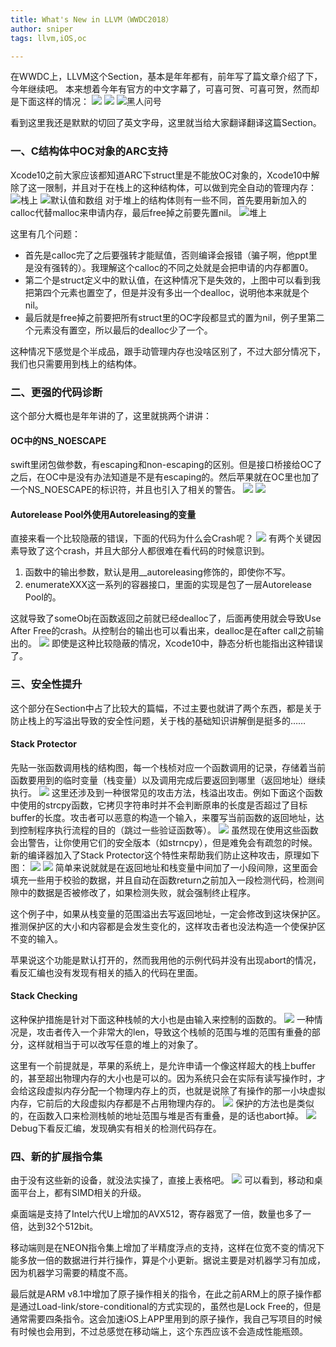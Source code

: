 ```yaml
---
title: What's New in LLVM（WWDC2018）
author: sniper
tags: llvm,iOS,oc

---
```




在WWDC上，LLVM这个Section，基本是年年都有，前年写了篇文章介绍了下，今年继续吧。
本来想着今年有官方的中文字幕了，可喜可贺、可喜可贺，然而却是下面这样的情况：
![](/images/1539259407_77.png)
![](/images/1539259445_13.png)
![黑人问号](/images/1539260984_70.png)

看到这里我还是默默的切回了英文字母，这里就当给大家翻译翻译这篇Section。



### 一、C结构体中OC对象的ARC支持

Xcode10之前大家应该都知道ARC下struct里是不能放OC对象的，Xcode10中解除了这一限制，并且对于在栈上的这种结构体，可以做到完全自动的管理内存：
![栈上](/images/1539263611_74.png)
![默认值和数组](/images/1539263691_74.png)
对于堆上的结构体则有一些不同，首先要用新加入的calloc代替malloc来申请内存，最后free掉之前要先置nil。
![堆上](/images/1539264271_32.png)

这里有几个问题：

- 首先是calloc完了之后要强转才能赋值，否则编译会报错（骗子啊，他ppt里是没有强转的）。我理解这个calloc的不同之处就是会把申请的内存都置0。
- 第二个是struct定义中的默认值，在这种情况下是失效的，上图中可以看到我把第四个元素也置空了，但是并没有多出一个dealloc，说明他本来就是个nil。
- 最后就是free掉之前要把所有struct里的OC字段都显式的置为nil，例子里第二个元素没有置空，所以最后的dealloc少了一个。

这种情况下感觉是个半成品，跟手动管理内存也没啥区别了，不过大部分情况下，我们也只需要用到栈上的结构体。



### 二、更强的代码诊断

这个部分大概也是年年讲的了，这里就挑两个讲讲：
#### OC中的NS_NOESCAPE

swift里闭包做参数，有escaping和non-escaping的区别。但是接口桥接给OC了之后，在OC中是没有办法知道是不是有escaping的。然后苹果就在OC里也加了一个NS_NOESCAPE的标识符，并且也引入了相关的警告。
![](/images/1539313163_77.png)
![](/images/1539313204_74.png)

#### Autorelease Pool外使用Autoreleasing的变量

直接来看一个比较隐蔽的错误，下面的代码为什么会Crash呢？
![](/images/1539313946_53.png)
有两个关键因素导致了这个crash，并且大部分人都很难在看代码的时候意识到。

1. 函数中的输出参数，默认是用__autoreleasing修饰的，即使你不写。
1. enumerateXXX这一系列的容器接口，里面的实现是包了一层Autorelease Pool的。

这就导致了someObj在函数返回之前就已经dealloc了，后面再使用就会导致Use After Free的crash。从控制台的输出也可以看出来，dealloc是在after call之前输出的。
![](/images/1539314934_1.png)
即使是这种比较隐蔽的情况，Xcode10中，静态分析也能指出这种错误了。



### 三、安全性提升

 这个部分在Section中占了比较大的篇幅，不过主要也就讲了两个东西，都是关于防止栈上的写溢出导致的安全性问题，关于栈的基础知识讲解倒是挺多的……



#### Stack Protector

先贴一张函数调用栈的结构图，每一个栈桢对应一个函数调用的记录，存储着当前函数要用到的临时变量（栈变量）以及调用完成后要返回到哪里（返回地址）继续执行。
![](/images/1539532681_73.png)
这里还涉及到一种很常见的攻击方法，栈溢出攻击。例如下面这个函数中使用的strcpy函数，它拷贝字符串时并不会判断原串的长度是否超过了目标buffer的长度。攻击者可以恶意的构造一个输入，来覆写当前函数的返回地址，达到控制程序执行流程的目的（跳过一些验证函数等）。
![](/images/1539533246_91.png)
虽然现在使用这些函数会出警告，让你使用它们的安全版本（如strncpy），但是难免会有疏忽的时候。
新的编译器加入了Stack Protector这个特性来帮助我们防止这种攻击，原理如下图：
![](/images/1539533945_77.png)
![](/images/1539533957_92.png)
简单来说就就是在返回地址和栈变量中间加了一小段间隙，这里面会填充一些用于校验的数据，并且自动在函数return之前加入一段检测代码，检测间隙中的数据是否被修改了，如果检测失败，就会强制终止程序。

这个例子中，如果从栈变量的范围溢出去写返回地址，一定会修改到这块保护区。推测保护区的大小和内容都是会发生变化的，这样攻击者也没法构造一个使保护区不变的输入。

苹果说这个功能是默认打开的，然而我用他的示例代码并没有出现abort的情况，看反汇编也没有发现有相关的插入的代码在里面。



#### Stack Checking

这种保护措施是针对下面这种栈帧的大小也是由输入来控制的函数的。
![](/images/1539535234_63.png)
一种情况是，攻击者传入一个非常大的len，导致这个栈帧的范围与堆的范围有重叠的部分，这样就相当于可以改写任意的堆上的对象了。

这里有一个前提就是，苹果的系统上，是允许申请一个像这样超大的栈上buffer的，甚至超出物理内存的大小也是可以的。因为系统只会在实际有读写操作时，才会给这段虚拟内存分配一个物理内存上的页，也就是说除了有操作的那一小块虚拟内存，它前后的大段虚拟内存都是不占用物理内存的。
![](/images/1539535965_94.png)
保护的方法也是类似的，在函数入口来检测栈帧的地址范围与堆是否有重叠，是的话也abort掉。
![](/images/1539536569_76.png)
Debug下看反汇编，发现确实有相关的检测代码存在。



### 四、新的扩展指令集

由于没有这些新的设备，就没法实操了，直接上表格吧。
![](/images/1539536873_18.png)
可以看到，移动和桌面平台上，都有SIMD相关的升级。

桌面端是支持了Intel六代U上增加的AVX512，寄存器宽了一倍，数量也多了一倍，达到32个512bit。

移动端则是在NEON指令集上增加了半精度浮点的支持，这样在位宽不变的情况下能多放一倍的数据进行并行操作，算是个小更新。据说主要是对机器学习有加成，因为机器学习需要的精度不高。

最后就是ARM v8.1中增加了原子操作相关的指令，在此之前ARM上的原子操作都是通过Load-link/store-conditional的方式实现的，虽然也是Lock Free的，但是通常需要四条指令。这会加速iOS上APP里用到的原子操作，我自己写项目的时候有时候也会用到，不过总感觉在移动端上，这个东西应该不会造成性能瓶颈。